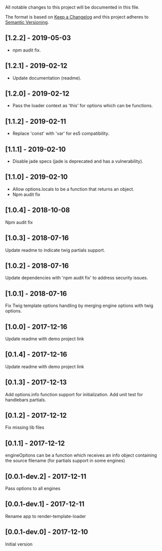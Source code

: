 All notable changes to this project will be documented in this file.

The format is based on [Keep a Changelog](http://keepachangelog.com/en/1.0.0/)
and this project adheres to [Semantic Versioning](http://semver.org/spec/v2.0.0.html).

## [1.2.2] - 2019-05-03
- npm audit fix.

## [1.2.1] - 2019-02-12
- Update documentation (readme).

## [1.2.0] - 2019-02-12
- Pass the loader context as 'this' for options which can be functions.

## [1.1.2] - 2019-02-11
- Replace 'const' with 'var' for es5 compatibility.

## [1.1.1] - 2019-02-10
- Disable jade specs (jade is deprecated and has a vulnerability).

## [1.1.0] - 2019-02-10
- Allow options.locals to be a function that returns an object.
- Npm audit fix

## [1.0.4] - 2018-10-08
Npm audit fix

## [1.0.3] - 2018-07-16
Update readme to indicate twig partials support.

## [1.0.2] - 2018-07-16
Update dependencies with 'npm audit fix' to address security issues.

## [1.0.1] - 2018-07-16
Fix Twig template options handling by merging engine options with twig options.

## [1.0.0] - 2017-12-16
Update readme with demo project link

## [0.1.4] - 2017-12-16
Update readme with demo project link

## [0.1.3] - 2017-12-13
Add options.info function support for initialization.
Add unit test for handlebars partials.

## [0.1.2] - 2017-12-12
Fix missing lib files

## [0.1.1] - 2017-12-12
engineOpitons can be a function which receives an info object containing the source filename (for partials support in some engines)

## [0.0.1-dev.2] - 2017-12-11
Pass options to all engines

## [0.0.1-dev.1] - 2017-12-11
Rename app to render-template-loader

## [0.0.1-dev.0] - 2017-12-10
Initial version
